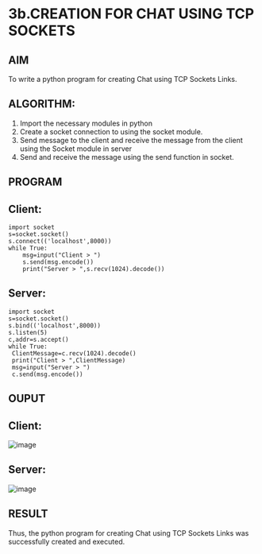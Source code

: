 # 3b.CREATION FOR CHAT USING TCP SOCKETS
## AIM
To write a python program for creating Chat using TCP Sockets Links.
## ALGORITHM:
1. Import the necessary modules in python
2. Create a socket connection to using the socket module.
3. Send message to the client and receive the message from the client using the Socket module in
 server
4. Send and receive the message using the send function in socket.
## PROGRAM
## Client:
```
import socket 
s=socket.socket() 
s.connect(('localhost',8000)) 
while True: 
    msg=input("Client > ") 
    s.send(msg.encode()) 
    print("Server > ",s.recv(1024).decode())
```
## Server:
```
import socket
s=socket.socket()
s.bind(('localhost',8000))
s.listen(5)
c,addr=s.accept()
while True:
 ClientMessage=c.recv(1024).decode()
 print("Client > ",ClientMessage)
 msg=input("Server > ")
 c.send(msg.encode())
```
## OUPUT
## Client:
![image](https://github.com/vthaanesh22/3b_CHAT_USING_TCP_SOCKETS/assets/139373686/b7475873-3810-4a96-876e-554e2c5a20e4)
## Server:
![image](https://github.com/vthaanesh22/3b_CHAT_USING_TCP_SOCKETS/assets/139373686/4a415b5d-4348-433e-8539-1d757ef644f6)


## RESULT
Thus, the python program for creating Chat using TCP Sockets Links was successfully 
created and executed.

